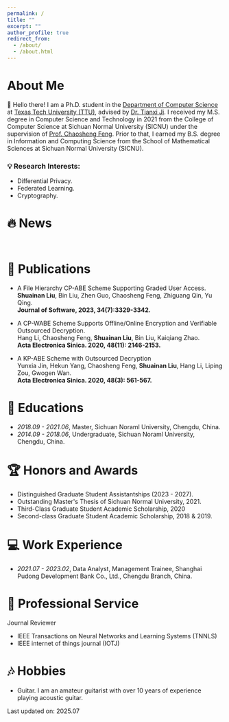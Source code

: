 ```yaml
---
permalink: /
title: ""
excerpt: ""
author_profile: true
redirect_from: 
  - /about/
  - /about.html
---
```


# About Me
👋 Hello there! I am a Ph.D. student in the [Department of Computer Science](https://www.depts.ttu.edu/cs/) at [Texas Tech University (TTU)](https://www.ttu.edu/), advised by [Dr. Tianxi Ji](https://www.myweb.ttu.edu/tiji/). I received my M.S. degree in Computer Science and Technology in 2021 from the College of Computer Science at Sichuan Normal University (SICNU) under the supervision of [Prof. Chaosheng Feng](https://cs.sicnu.edu.cn/p/10/?StId=st_app_news_i_x9932). Prior to that, I earned my B.S. degree in Information and Computing Science from the School of Mathematical Sciences at Sichuan Normal University (SICNU).

### 💡 Research Interests:
* Differential Privacy.
* Federated Learning.
* Cryptography.


# 🔥 News
<style>
  .scrollable {
    max-height: 200px; 
    overflow-y: scroll; 
  }
</style>

<div class="scrollable">
 <ul>

</ul>
</div>

# 📝 Publications 

* A File Hierarchy CP-ABE Scheme Supporting Graded User Access.\
**Shuainan Liu**, Bin Liu, Zhen Guo, Chaosheng Feng, Zhiguang Qin, Yu Qing. \
**Journal of Software, 2023, 34(7):3329-3342.**

* A CP-WABE Scheme Supports Offline/Online Encryption and Verifiable Outsourced Decryption.\
Hang Li, Chaosheng Feng, **Shuainan Liu**, Bin Liu, Kaiqiang Zhao. \
**Acta Electronica Sinica. 2020, 48(11): 2146-2153.**

* A KP-ABE Scheme with Outsourced Decryption \
 Yunxia Jin, Hekun Yang, Chaosheng Feng, **Shuainan Liu**, Hang Li, Liping Zou, Gwogen Wan. \
**Acta Electronica Sinica. 2020, 48(3): 561-567.**

[//]: # (<div class='paper-box'><div class='paper-box-image'><div><div class="badge">CVPR 2016</div><img src='images/500x300.png' alt="sym" width="100%"></div></div>)

[//]: # (<div class='paper-box-text' markdown="1">)

[//]: # ()
[//]: # ([Deep Residual Learning for Image Recognition]&#40;https://openaccess.thecvf.com/content_cvpr_2016/papers/He_Deep_Residual_Learning_CVPR_2016_paper.pdf&#41;)

[//]: # ()
[//]: # (**Kaiming He**, Xiangyu Zhang, Shaoqing Ren, Jian Sun)

[//]: # ()
[//]: # ([**Project**]&#40;https://scholar.google.com/citations?view_op=view_citation&hl=zh-CN&user=DhtAFkwAAAAJ&citation_for_view=DhtAFkwAAAAJ:ALROH1vI_8AC&#41; <strong><span class='show_paper_citations' data='DhtAFkwAAAAJ:ALROH1vI_8AC'></span></strong>)

[//]: # (- Lorem ipsum dolor sit amet, consectetur adipiscing elit. Vivamus ornare aliquet ipsum, ac tempus justo dapibus sit amet. )

[//]: # (</div>)

[//]: # (</div>)


[//]: # (# 🎖 Honors and Awards)

[//]: # (- *2021.10* Lorem ipsum dolor sit amet, consectetur adipiscing elit. Vivamus ornare aliquet ipsum, ac tempus justo dapibus sit amet. )

[//]: # (- *2021.09* Lorem ipsum dolor sit amet, consectetur adipiscing elit. Vivamus ornare aliquet ipsum, ac tempus justo dapibus sit amet. )

# 📖 Educations
- *2018.09 - 2021.06*, Master, Sichuan Noraml University, Chengdu, China. 
- *2014.09 - 2018.06*, Undergraduate, Sichuan Noraml University, Chengdu, China.

[//]: # (# 💬 Invited Talks)

[//]: # (- *2021.06*, Lorem ipsum dolor sit amet, consectetur adipiscing elit. Vivamus ornare aliquet ipsum, ac tempus justo dapibus sit amet. )

[//]: # (- *2021.03*, Lorem ipsum dolor sit amet, consectetur adipiscing elit. Vivamus ornare aliquet ipsum, ac tempus justo dapibus sit amet.  \| [\[video\]]&#40;https://github.com/&#41;)

# 🏆 Honors and Awards
- Distinguished Graduate Student Assistantships (2023 - 2027).
- Outstanding Master's Thesis of Sichuan Normal University, 2021.
- Third-Class Graduate Student Academic Scholarship, 2020
- Second-class Graduate Student Academic Scholarship, 2018 & 2019.


# 💻 Work Experience
- *2021.07 - 2023.02*, Data Analyst, Management Trainee, Shanghai Pudong Development Bank Co., Ltd., Chengdu Branch, China.

# 🧾 Professional Service
Journal Reviewer
- IEEE Transactions on Neural Networks and Learning Systems (TNNLS)
- IEEE internet of things journal (IOTJ)

[//]: # (Conference Reviewer)

# 🎶 Hobbies
- Guitar. I am an amateur guitarist with over 10 years of experience playing acoustic guitar.

Last updated on: 2025.07
